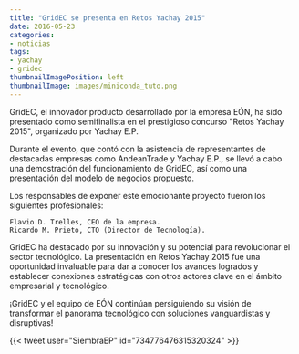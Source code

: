 ```yaml
---
title: "GridEC se presenta en Retos Yachay 2015"
date: 2016-05-23
categories:
- noticias
tags:
- yachay
- gridec
thumbnailImagePosition: left
thumbnailImage: images/miniconda_tuto.png
---
```

GridEC, el innovador producto desarrollado por la empresa EÓN, ha sido presentado como semifinalista en el prestigioso concurso "Retos Yachay 2015", organizado por Yachay E.P.
<!--more-->
Durante el evento, que contó con la asistencia de representantes de destacadas empresas como AndeanTrade y Yachay E.P., se llevó a cabo una demostración del funcionamiento de GridEC, así como una presentación del modelo de negocios propuesto.

Los responsables de exponer este emocionante proyecto fueron los siguientes profesionales:

    Flavio D. Trelles, CEO de la empresa.
    Ricardo M. Prieto, CTO (Director de Tecnología).

GridEC ha destacado por su innovación y su potencial para revolucionar el sector tecnológico. La presentación en Retos Yachay 2015 fue una oportunidad invaluable para dar a conocer los avances logrados y establecer conexiones estratégicas con otros actores clave en el ámbito empresarial y tecnológico.

¡GridEC y el equipo de EÓN continúan persiguiendo su visión de transformar el panorama tecnológico con soluciones vanguardistas y disruptivas!

{{< tweet user="SiembraEP" id="734776476315320324" >}}
